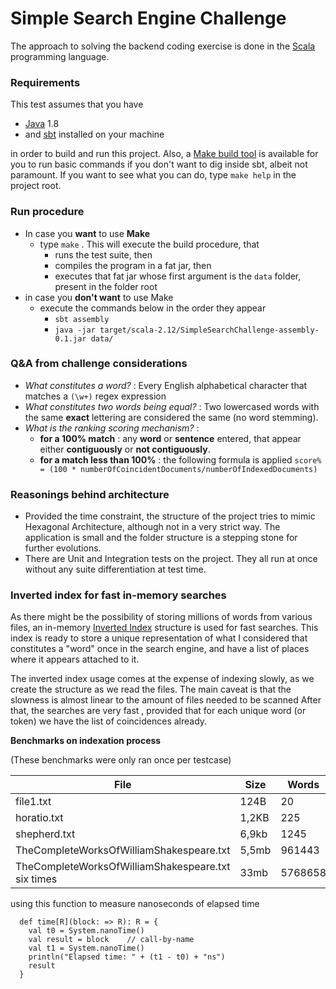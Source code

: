 # Simple Search Engine Challenge
The approach to solving the backend coding exercise is done in the [Scala](https://scala-lang.org/) programming language.

### Requirements
This test assumes that you have 
- [Java](https://www.java.com/es/) 1.8 
- and [sbt](https://www.scala-sbt.org/) installed on your machine

in order to build and run this project. Also, a [Make build tool](https://www.gnu.org/software/make/) is available for you
to run basic commands if you don't want to dig inside sbt, albeit not paramount. 
If you want to see what you can do, type `make help` in the project root.

### Run procedure
- In case you **want** to use **Make**
    - type `make` . This will execute the build procedure, that
        - runs the test suite, then
        - compiles the program in a fat jar, then
        - executes that fat jar whose first argument is the `data` folder, present in the folder root
- in case you **don't want** to use Make
    - execute the commands below in the order they appear
        - `sbt assembly` 
        - `java -jar target/scala-2.12/SimpleSearchChallenge-assembly-0.1.jar data/`

### Q&A from challenge considerations
- _What constitutes a word?_ : Every English alphabetical character that matches a `(\w+)` regex expression
- _What constitutes two words being equal?_ : Two lowercased words with the same **exact** lettering are considered the same (no word stemming).
- _What is the ranking scoring mechanism?_ : 
    -  **for a 100% match** : any **word** or **sentence** entered, that appear either **contiguously** or **not contiguously**.
    -  **for a match less than 100%** : the following formula is applied `score% = (100 * numberOfCoincidentDocuments/numberOfIndexedDocuments)`
    

### Reasonings behind architecture
- Provided the time constraint, the structure of the project tries to mimic Hexagonal Architecture, although not in a very strict way. 
The application is small and the folder structure is a stepping stone for further evolutions.
- There are Unit and Integration tests on the project. They all run at once without any suite differentiation at test time. 

### Inverted index for fast in-memory searches
As there might be the possibility of storing millions of words from various files, an in-memory [Inverted Index](https://www.geeksforgeeks.org/inverted-index/) structure
is used for fast searches. This index is ready to store a unique representation of what I considered that constitutes a "word" once in the search engine, and have a list 
of places where it appears attached to it. 

The inverted index usage comes at the expense of indexing slowly, as we create the structure as we read the files.
The main caveat is that the slowness is almost linear to the amount of files needed to be scanned 
After that, the searches are very fast , provided that for each unique word (or token) we have the list of coincidences already.

**Benchmarks on indexation process**
 
(These benchmarks were only ran once per testcase)

| File                                               | Size  | Words   | Time     |
|----------------------------------------------------|-------|---------|----------|
| file1.txt                                          | 124B  | 20      | 0.002ms  |
| horatio.txt                                        | 1,2KB | 225     | 0.003ms  |
| shepherd.txt                                       | 6,9kb | 1245    | 0.003ms  |
| TheCompleteWorksOfWilliamShakespeare.txt           | 5,5mb | 961443  | ~1.2 s   |
| TheCompleteWorksOfWilliamShakespeare.txt six times | 33mb  | 5768658 | 4,69 s   |
  
 using this function to measure nanoseconds of elapsed time
```
  def time[R](block: => R): R = {
    val t0 = System.nanoTime()
    val result = block    // call-by-name
    val t1 = System.nanoTime()
    println("Elapsed time: " + (t1 - t0) + "ns")
    result
  }
```
